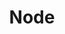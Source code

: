 ---
title: Node
menu:
  sidebar:
    name: Node
    identifier: node
    parent: software
    weight: 10
---